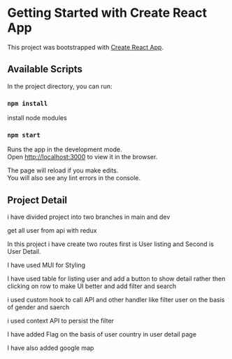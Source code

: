 # Getting Started with Create React App

This project was bootstrapped with [Create React App](https://github.com/facebook/create-react-app).

## Available Scripts

In the project directory, you can run:
### `npm install`

install node modules

### `npm start`

Runs the app in the development mode.\
Open [http://localhost:3000](http://localhost:3000) to view it in the browser.

The page will reload if you make edits.\
You will also see any lint errors in the console.
## Project Detail
i have divided project into two branches in main and dev 

get all user from api with redux

In this project i have create two routes first is User listing and Second is User Detail.

I have used MUI for Styling

I have used table for listing user and add a button to show detail rather then clicking on row to make UI better and add filter and search

i used custom hook to call API and other handler like filter user on the basis of gender and saerch

i used context API to persist the filter


I have added Flag on the basis of user country in user detail page

I have also added google map